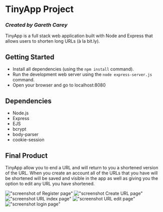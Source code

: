 # TinyApp Project

### _Created by Gareth Carey_

TinyApp is a full stack web application built with Node and Express that allows users to shorten long URLs (à la bit.ly).

## Getting Started

- Install all dependencies (using the `npm install` command).
- Run the development web server using the `node express-server.js` command.
- Open your browser and go to localhost:8080

## Dependencies

- Node.js
- Express
- EJS
- bcrypt
- body-parser
- cookie-session

## Final Product

TinyApp allow you to end a URL and will return to you a shortened version of the URL. When you create an account all of the URLs that you have will be shortened will be saved and visible in the app as well as giving you the option to edit any URL you have shortened.

!["screenshot of Register page"]()
!["screenshot Create URL page"](#)
!["screenshot URL index page"](#)
!["screenshot URL edit page"](#)
!["screenshot login page"](#)
